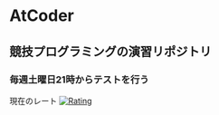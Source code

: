 # AtCoder

## 競技プログラミングの演習リポジトリ

### 毎週土曜日21時からテストを行う


現在のレート
[![Rating](https://badgen.org/img/atcoder/kikudesuyo/rating/algorithm?style=for-the-badge)](https://atcoder.jp/users/kikudesuyo?contestType=algo)